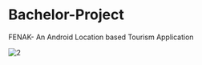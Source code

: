 # Bachelor-Project
FENAK- An Android Location based Tourism Application

![2](https://github.com/Ing-AK/Bachelor-Project/assets/154815692/d86ef8f8-cf45-47f8-b9ef-c4220badcffa)
